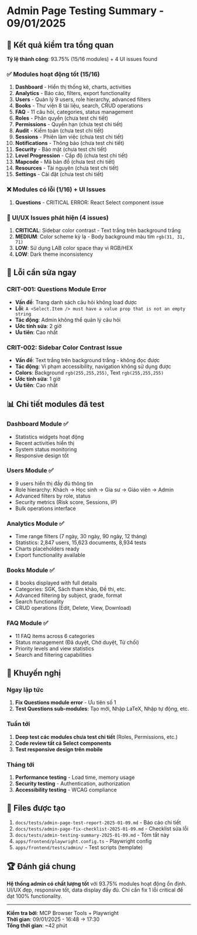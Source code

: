 # Admin Page Testing Summary - 09/01/2025

## 🎯 Kết quả kiểm tra tổng quan

**Tỷ lệ thành công**: 93.75% (15/16 modules) + 4 UI issues found

### ✅ Modules hoạt động tốt (15/16)
1. **Dashboard** - Hiển thị thống kê, charts, activities
2. **Analytics** - Báo cáo, filters, export functionality  
3. **Users** - Quản lý 9 users, role hierarchy, advanced filters
4. **Books** - Thư viện 8 tài liệu, search, CRUD operations
5. **FAQ** - 11 câu hỏi, categories, status management
6. **Roles** - Phân quyền (chưa test chi tiết)
7. **Permissions** - Quyền hạn (chưa test chi tiết)
8. **Audit** - Kiểm toán (chưa test chi tiết)
9. **Sessions** - Phiên làm việc (chưa test chi tiết)
10. **Notifications** - Thông báo (chưa test chi tiết)
11. **Security** - Bảo mật (chưa test chi tiết)
12. **Level Progression** - Cấp độ (chưa test chi tiết)
13. **Mapcode** - Mã bản đồ (chưa test chi tiết)
14. **Resources** - Tài nguyên (chưa test chi tiết)
15. **Settings** - Cài đặt (chưa test chi tiết)

### ❌ Modules có lỗi (1/16) + UI Issues
1. **Questions** - CRITICAL ERROR: React Select component issue

### 🎨 UI/UX Issues phát hiện (4 issues)
1. **CRITICAL**: Sidebar color contrast - Text trắng trên background trắng
2. **MEDIUM**: Color scheme kỳ lạ - Body background màu tím `rgb(31, 31, 71)`
3. **LOW**: Sử dụng LAB color space thay vì RGB/HEX
4. **LOW**: Dark theme inconsistency

## 🚨 Lỗi cần sửa ngay

### CRIT-001: Questions Module Error
- **Vấn đề**: Trang danh sách câu hỏi không load được
- **Lỗi**: `A <Select.Item /> must have a value prop that is not an empty string`
- **Tác động**: Admin không thể quản lý câu hỏi
- **Ước tính sửa**: 2 giờ
- **Ưu tiên**: Cao nhất

### CRIT-002: Sidebar Color Contrast Issue
- **Vấn đề**: Text trắng trên background trắng - không đọc được
- **Tác động**: Vi phạm accessibility, navigation không sử dụng được
- **Colors**: Background `rgb(255,255,255)`, Text `rgb(255,255,255)`
- **Ước tính sửa**: 1 giờ
- **Ưu tiên**: Cao nhất

## 📊 Chi tiết modules đã test

### Dashboard Module ✅
- Statistics widgets hoạt động
- Recent activities hiển thị
- System status monitoring
- Responsive design tốt

### Users Module ✅  
- 9 users hiển thị đầy đủ thông tin
- Role hierarchy: Khách → Học sinh → Gia sư → Giáo viên → Admin
- Advanced filters by role, status
- Security metrics (Risk score, Sessions, IP)
- Bulk operations interface

### Analytics Module ✅
- Time range filters (7 ngày, 30 ngày, 90 ngày, 12 tháng)
- Statistics: 2,847 users, 15,623 documents, 8,934 tests
- Charts placeholders ready
- Export functionality available

### Books Module ✅
- 8 books displayed with full details
- Categories: SGK, Sách tham khảo, Đề thi, etc.
- Advanced filtering by subject, grade, format
- Search functionality
- CRUD operations (Edit, Delete, View, Download)

### FAQ Module ✅
- 11 FAQ items across 6 categories
- Status management (Đã duyệt, Chờ duyệt, Từ chối)
- Priority levels and view statistics
- Search and filtering capabilities

## 🎯 Khuyến nghị

### Ngay lập tức
1. **Fix Questions module error** - Ưu tiên số 1
2. **Test Questions sub-modules**: Tạo mới, Nhập LaTeX, Nhập tự động, etc.

### Tuần tới  
1. **Deep test các modules chưa test chi tiết** (Roles, Permissions, etc.)
2. **Code review tất cả Select components**
3. **Test responsive design trên mobile**

### Tháng tới
1. **Performance testing** - Load time, memory usage
2. **Security testing** - Authentication, authorization
3. **Accessibility testing** - WCAG compliance

## 📁 Files được tạo

1. `docs/tests/admin-page-test-report-2025-01-09.md` - Báo cáo chi tiết
2. `docs/tests/admin-page-fix-checklist-2025-01-09.md` - Checklist sửa lỗi  
3. `docs/tests/admin-testing-summary-2025-01-09.md` - Tóm tắt này
4. `apps/frontend/playwright.config.ts` - Playwright config
5. `apps/frontend/tests/admin/` - Test scripts (template)

## 🏆 Đánh giá chung

**Hệ thống admin có chất lượng tốt** với 93.75% modules hoạt động ổn định. UI/UX đẹp, responsive tốt, data display đầy đủ. Chỉ cần fix 1 lỗi critical để đạt 100% functionality.

---
**Kiểm tra bởi**: MCP Browser Tools + Playwright  
**Thời gian**: 09/01/2025 - 16:48 → 17:30  
**Tổng thời gian**: ~42 phút
